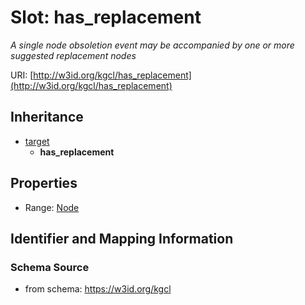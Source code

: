 # Slot: has_replacement
_A single node obsoletion event may be accompanied by one or more suggested replacement nodes_


URI: [http://w3id.org/kgcl/has_replacement](http://w3id.org/kgcl/has_replacement)




## Inheritance

* [target](target.md)
    * **has_replacement**



## Properties

 * Range: [Node](Node.md)



## Identifier and Mapping Information







### Schema Source


* from schema: https://w3id.org/kgcl



